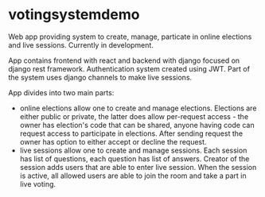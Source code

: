 # votingsystemdemo
Web app providing system to create, manage, particate in online elections and live sessions. Currently in development.

App contains frontend with react and backend with django focused on django rest framework. Authentication system created using JWT. Part of the system uses django channels to make live sessions.

App divides into two main parts:
- online elections allow one to create and manage elections. Elections are either public or private, the latter does allow per-request access - the owner has election's code that can be shared, anyone having code can request access to participate in elections. After sending request the owner has option to either accept or decline the request.
- live sessions allow one to create and manage sessions. Each session has list of questions, each question has list of answers. Creator of the session adds users that are able to enter live session. When the session is active, all allowed users are able to join the room and take a part in live voting.

